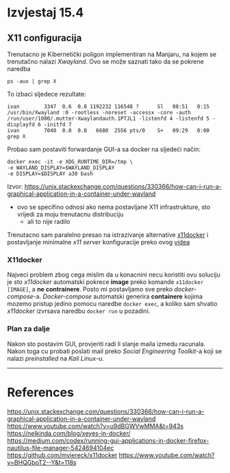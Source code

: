 # Izvjestaj 15.4
## X11 configuracija
Trenutacno je Kibernetički poligon implementiran na Manjaru, na kojem se trenutačno nalazi *Xwayland*. Ovo se može saznati tako da se pokrene naredba
```
ps -aux | grep X
```
To izbaci sljedece rezultate:
```
ivan        3347  0.6  0.8 1192232 116548 ?      Sl   08:51   0:15 /usr/bin/Xwayland :0 -rootless -noreset -accessx -core -auth /run/user/1000/.mutter-Xwaylandauth.1PTJL1 -listenfd 4 -listenfd 5 -displayfd 6 -initfd 7
ivan        7040  0.0  0.0   6680  2556 pts/0    S+   09:29   0:00 grep X
```

Probao sam postaviti forwardanje GUI-a sa docker na sljedeći način:
```
docker exec -it -e XDG_RUNTIME_DIR=/tmp \                                                                                
-e WAYLAND_DISPLAY=$WAYLAND_DISPLAY 
-e DISPLAY=$DISPLAY a30 bash
```
Izvor: https://unix.stackexchange.com/questions/330366/how-can-i-run-a-graphical-application-in-a-container-under-wayland
- ovo se specifino odnosi ako nema postavljane X11 infrastrukture, sto vrijedi za moju trenutacnu distribuciju
	- ali to nije radilo 

Trenutacno sam paralelno presao na istrazivanje alternative [x11docker](https://github.com/mviereck/x11docker) i postavljanje minimalne *x11 server* konfiguracije preko ovog [videa](https://www.youtube.com/watch?v=BHQGboT2--Y&t=118s)

### X11docker
Najveci problem zbog cega mislim da u konacnini necu koristiti ovu soluciju je sto *x11docker* automatski pokrece **image** preko komande `x11docker [IMAGE]`, a **ne contrainere**. Posto mi postavljamo sve preko *docker-compose*-a. *Docker-compose* automatski generira **containere** kojima mozemo pristup jedino pomocu naredbe `docker exec`, a koliko sam shvatio *x11docker* izvrsava naredbu `docker run` u pozadini.

### Plan za dalje
Nakon sto postavim GUI, provjeriti radi li slanje maila izmedu racunala. Nakon toga cu probati poslati mail preko *Social Engineering Toolkit*-a koji se nalazi *preinstalled* na *Kali Linux*-u.

---
# References
https://unix.stackexchange.com/questions/330366/how-can-i-run-a-graphical-application-in-a-container-under-wayland
https://www.youtube.com/watch?v=u9dBGWVwMMA&t=943s
https://nelkinda.com/blog/xeyes-in-docker/
https://medium.com/codex/running-gui-applications-in-docker-firefox-nautilus-file-manager-5424694104ec
https://github.com/mviereck/x11docker
https://www.youtube.com/watch?v=BHQGboT2--Y&t=118s